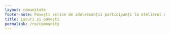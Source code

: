 ```yaml
---
layout: comunitate
footer-note: Povești scrise de adolescenții participanți la atelierul de scriere creativă din cadrul Școlii de Vară Voice Your Place Curtea de Argeș, în relație cu cele șase obiective de patrimoniu.
title: Locuri și povești
permalink: /ro/community
---
```

